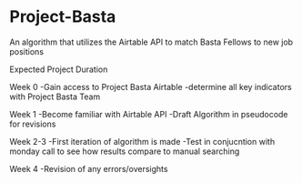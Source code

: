 # Project-Basta
An algorithm that utilizes the Airtable API to match Basta Fellows to new job positions

Expected Project Duration

Week 0
-Gain access to Project Basta Airtable
-determine all key indicators with Project Basta Team

Week 1
-Become familiar with Airtable API
-Draft Algorithm in pseudocode for revisions

Week 2-3
-First iteration of algorithm is made
-Test in conjucntion with monday call to see how results compare to manual searching

Week 4
-Revision of any errors/oversights
